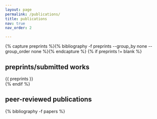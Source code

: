 ```yaml
---
layout: page
permalink: /publications/
title: publications
nav: true
nav_order: 2

---
```


<!-- Preprints/Submitted Works -->
{% capture preprints %}{% bibliography -f preprints --group_by none --group_order none %}{% endcapture %}
{% if preprints != blank %}
<div class="publications">
  <h2 class="bibliography-title">preprints/submitted works</h2>
  <div class="year">
    <div class="year-content">
      {{ preprints }}
    </div>
  </div>
</div>
{% endif %}

<!-- Peer-reviewed papers -->
<div class="publications">
  <h2 class="bibliography-title">peer-reviewed publications</h2>
  {% bibliography -f papers %}
</div>
